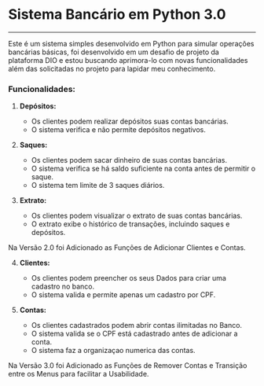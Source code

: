 # Sistema Bancário em Python 3.0

---

Este é um sistema simples desenvolvido em Python para simular operações bancárias básicas, foi desenvolvido em um desafio de projeto da plataforma DIO e estou buscando aprimora-lo com novas funcionalidades além das solicitadas no projeto para lapidar meu conhecimento.

### Funcionalidades:

1. **Depósitos:**
   - Os clientes podem realizar depósitos suas contas bancárias.
   - O sistema verifica e não permite depósitos negativos.


2. **Saques:**
   - Os clientes podem sacar dinheiro de suas contas bancárias.
   - O sistema verifica se há saldo suficiente na conta antes de permitir o saque.
   - O sistema tem limite de 3 saques diários.

3. **Extrato:**
   - Os clientes podem visualizar o extrato de suas contas bancárias.
   - O extrato exibe o histórico de transações, incluindo saques e depósitos.

Na Versão 2.0 foi Adicionado as Funções de Adicionar Clientes e Contas.

4. **Clientes:**
   - Os clientes podem preencher os seus Dados para criar uma cadastro no banco.
   - O sistema valida e permite apenas um cadastro por CPF.
  
5. **Contas:**
   - Os clientes cadastrados podem abrir contas ilimitadas no Banco.
   - O sistema valida se o CPF está cadastrado antes de adicionar a conta.
   - O sistema faz a organizaçao numerica das contas.
  
Na Versão 3.0 foi Adicionado as Funções de Remover Contas e Transição entre os Menus para facilitar a Usabilidade.

  
     



